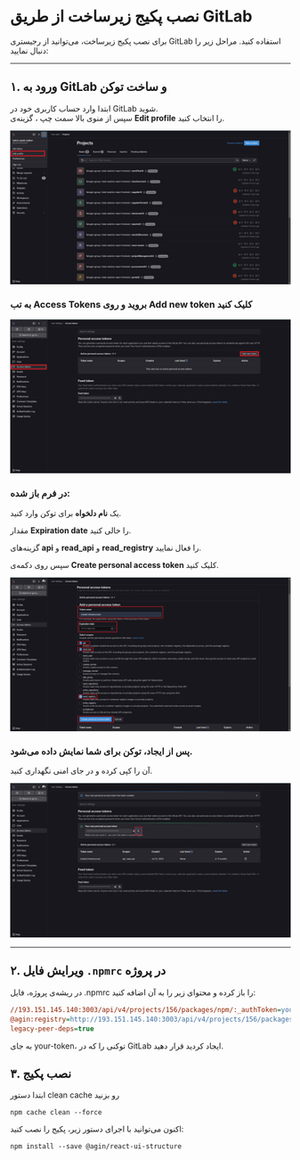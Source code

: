# نصب پکیج زیرساخت از طریق GitLab

برای نصب پکیج زیرساخت، می‌توانید از رجیستری GitLab استفاده کنید. مراحل زیر را دنبال نمایید:

---

## ۱. ورود به GitLab و ساخت توکن

ابتدا وارد حساب کاربری خود در GitLab شوید.  
سپس از منوی بالا سمت چپ ، گزینه‌ی **Edit profile** را انتخاب کنید.

![screenshot](./images/1.png)

### به تب **Access Tokens** بروید و روی **Add new token** کلیک کنید

![screenshot](./images/2.png)

### در فرم باز شده:

 یک **نام دلخواه** برای توکن وارد کنید.  

 مقدار **Expiration date** را خالی کنید.  

 گزینه‌های **api** و **read_api** و **read_registry** را فعال نمایید.  

 سپس روی دکمه‌ی **Create personal access token** کلیک کنید.  

![screenshot](./images/3.png)

### پس از ایجاد، توکن برای شما نمایش داده می‌شود.  
آن را کپی کرده و در جای امنی نگهداری کنید.

![screenshot](./images/4.png)

---

## ۲. ویرایش فایل `.npmrc` در پروژه

در ریشه‌ی پروژه‌، فایل .npmrc را باز کرده و محتوای زیر را به آن اضافه کنید:

```ini
//193.151.145.140:3003/api/v4/projects/156/packages/npm/:_authToken=your-token
@agin:registry=http://193.151.145.140:3003/api/v4/projects/156/packages/npm/
legacy-peer-deps=true
 ```

به جای your-token، توکنی را که در GitLab ایجاد کردید قرار دهید.

## ۳. نصب پکیج

ابتدا دستور clean cache رو بزنید
```
npm cache clean --force
```
اکنون می‌توانید با اجرای دستور زیر، پکیج را نصب کنید:

```
npm install --save @agin/react-ui-structure
```